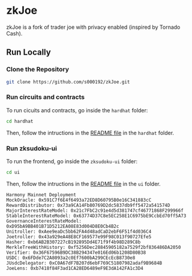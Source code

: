 # zkJoe

zkJoe is a fork of trader joe with privacy enabled (inspired by Tornado Cash).

## Run Locally

### Clone the Repository

```bash
git clone https://github.com/s000192/zkJoe.git
```

### Run circuits and contracts

To run cicuits and contracts, go inside the `hardhat` folder:

```bash
cd hardhat
```

Then, follow the intructions in the [README file](/hardhat/README.md) in the `hardhat` folder.

### Run zksudoku-ui

To run the frontend, go inside the `zksudoku-ui` folder:

```bash
cd ui
```

Then, follow the intructions in the [README file](/ui/README.md) in the `ui` folder.

```
Harmony Mainnet Deployment
MockOracle: 0x591C7f6E4f6493a72ED8D60795B0e16C341883cC
RewardDistributor: 0x73a9CA14Fb80769D2dc5837db9ff5472a541574D
MajorInterestRateModel: 0x21c7FbC2c91e4d5d381747cf46771868F299966f
StableInterestRateModel: 0x63774D37C8e5EC258E1C6975bE9CcbEd70ff5A73
GovernanceInterestRateModel: 0xD95bA9BB401B71D5212EA08E83d004D8E0Cb4B2c
Unitroller: 0xAee9eaDc5bb62FA4d48adCaD2ebF6F51f4d036C4
Joetroller: 0x43a929eA48E8CF169577e99F98C013f90727Efe5
Hasher: 0xb6AB2B307227cB192895Dd4E71f9f4b98D289C8b
MerkleTreeWithHistory: 0xf5256Dec28845905182a7529f2bf836486DA2050
Verifier: 0x36F67596B9DC38B294347e016Ed06b1208D80B38
USDC: 0x6FDde7C2A8093a2c0Ef7600bA299CEcEcB8730e8
JUsdcDelegator: 0xC0A67dF7B207d6ebF769C51807982adaf9B9684B
JoeLens: 0xb7418f84F3ad1CA28ED6489eF9E3dA142FA1c3D4
```